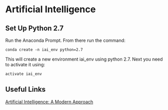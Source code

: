 # Artificial Intelligence

## Set Up Python 2.7
Run the Anaconda Prompt. From there run the command:

```
conda create -n iai_env python=2.7
```

This will create a new environment iai_env using python 2.7. Next you need to activate it using:

```
activate iai_env
```


## Useful Links
[Artificial Intelligence: A Modern Approach](http://web.cecs.pdx.edu/~mperkows/CLASS_479/2017_ZZ_00/02__GOOD_Russel=Norvig=Artificial%20Intelligence%20A%20Modern%20Approach%20(3rd%20Edition).pdf "Link to PDF")
